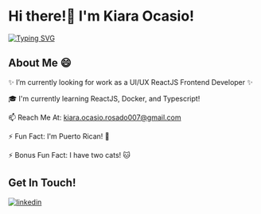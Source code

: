 # Hi there!👋 I'm Kiara Ocasio!
<div align="left"><a href="https://git.io/typing-svg"><img src="https://readme-typing-svg.herokuapp.com?font=Fira+Code&pause=1000&width=435&lines=I'm+a+Full-Stack+Software+Developer" alt="Typing SVG" /></a></div>

## About Me 😄
✨ I’m currently looking for work as a UI/UX ReactJS Frontend Developer ✨

🎓 I'm currently learning ReactJS, Docker, and Typescript!

📫 Reach Me At: kiara.ocasio.rosado007@gmail.com

⚡ Fun Fact: I'm Puerto Rican! :dancer:

⚡ Bonus Fun Fact: I have two cats! :cat:

## Get In Touch!

[![linkedin](https://img.shields.io/badge/linkedin-0A66C2?style=for-the-badge&logo=linkedin&logoColor=white)](https://www.linkedin.com/in/kiara-ocasio-rosado-6263a0250/)

<!--
**AkiraZeZero/AkiraZeZero** is a ✨ _special_ ✨ repository because its `README.md` (this file) appears on your GitHub profile.

Here are some ideas to get you started:

<

- 🔭 I’m currently working on ...
- 🌱 I’m currently learning ...
- 👯 I’m looking to collaborate on ...
- 🤔 I’m looking for help with ...
- 💬 Ask me about ...
- 📫 How to reach me: ...
- 😄 Pronouns: ...
-⚡ Fun fact: I'm Puerto Rican! :dancer:
-->
